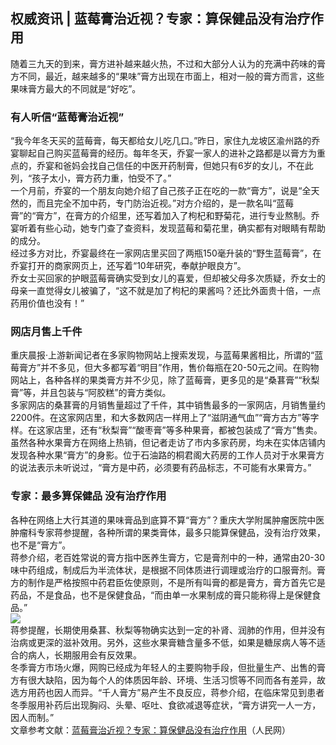 ## 权威资讯 | 蓝莓膏治近视？专家：算保健品没有治疗作用  
随着三九天的到来，膏方进补越来越火热，不过和大部分人认为的充满中药味的膏方不同，最近，越来越多的“果味”膏方出现在市面上，相对一般的膏方而言，这些果味膏方最大的不同就是“好吃”。  
### 有人听信“蓝莓膏治近视”  
“我今年冬天买的蓝莓膏，每天都给女儿吃几口。”昨日，家住九龙坡区渝州路的乔宴聊起自己购买蓝莓膏的经历。每年冬天，乔宴一家人的进补之路都是以膏方为重点的，乔宴和爸妈会找自己信任的中医开药制膏，但她只有6岁的女儿，不在此列，“孩子太小，膏方药力重，怕受不了。”  
一个月前，乔宴的一个朋友向她介绍了自己孩子正在吃的一款“膏方”，说是“全天然的，而且完全不加中药，专门防治近视。”对方介绍的，是一款名叫“蓝莓膏”的“膏方”，在膏方的介绍里，还写着加入了枸杞和野菊花，进行专业熬制。乔宴听着有些心动，她专门查了查资料，发现蓝莓和菊花里，确实都有对眼睛有帮助的成分。  
经过多方对比，乔宴最终在一家网店里买回了两瓶150毫升装的“野生蓝莓膏”，在乔宴打开的商家网页上，还写着“10年研究，奉献护眼良方”。  
乔女士买回家的护眼蓝莓膏确实受到女儿的喜爱，但却被父母多次质疑，乔女士的母亲一直觉得女儿被骗了，“这不就是加了枸杞的果酱吗？还比外面贵十倍，一点药用价值也没有！”  
### 网店月售上千件  
重庆晨报·上游新闻记者在多家购物网站上搜索发现，与蓝莓果酱相比，所谓的“蓝莓膏方”并不多见，但大多都写着“明目”作用，售价每瓶在20-50元之间。在购物网站上，各种各样的果类膏方并不少见，除了蓝莓膏，更多见的是“桑葚膏”“秋梨膏”等，并且包装与“阿胶糕”的膏方类似。  
多家网店的桑葚膏的月销售量超过了千件，其中销售最多的一家网店，月销售量约2200件。在这家网店里，和大多数网店一样用上了“滋阴通气血”“膏方古方”等字样。在这家店里，还有“秋梨膏”“酸枣膏”等多种果膏，都被包装成了“膏方”售卖。  
虽然各种水果膏方在网络上热销，但记者走访了市内多家药房，均未在实体店铺内发现各种水果“膏方”的身影。位于石油路的桐君阁大药房的工作人员对于水果膏方的说法表示未听说过，“膏方是中药，必须要有药品标志，不可能有水果膏方。”  
### 专家：最多算保健品 没有治疗作用  
各种在网络上大行其道的果味膏品到底算不算“膏方”？重庆大学附属肿瘤医院中医肿瘤科专家蒋参提醒，各种所谓的果类膏体，最多只能算保健品，没有治疗效果，也不是“膏方”。  
蒋参介绍，老百姓常说的膏方指中医养生膏方，它是膏剂中的一种，通常由20-30味中药组成，制成后为半流体状，是根据不同体质进行调理或治疗的口服膏剂。膏方的制作是严格按照中药君臣佐使原则，不是所有叫膏的都是膏方，膏方首先它是药品，不是食品，也不是保健食品，“而由单一水果制成的膏只能称得上是保健食品。”  
![](http://cdncms.v-keep.cn/wp-content/uploads/2020/01/u11296041771497725616fm26gp0.jpg)  
蒋参提醒，长期使用桑葚、秋梨等物确实达到一定的补肾、润肺的作用，但并没有治病或更深的滋补效用。另外，这些水果膏糖含量多不低，如果是糖尿病人等不适合的病人，长期服用会有反效果。  
冬季膏方市场火爆，网购已经成为年轻人的主要购物手段，但批量生产、出售的膏方有很大缺陷，因为每个人的体质因年龄、环境、生活习惯等不同而各有差异，故选方用药也因人而异。“千人膏方”易产生不良反应，蒋参介绍，在临床常见到患者冬季服用补药后出现胸闷、头晕、呕吐、食欲减退等症状，“膏方讲究一人一方，因人而制。”  
文章参考文献：<a href="http://xiaofei.people.com.cn/n1/2019/1231/c425315-31529766.html">蓝莓膏治近视？专家：算保健品没有治疗作用</a>（人民网）  
